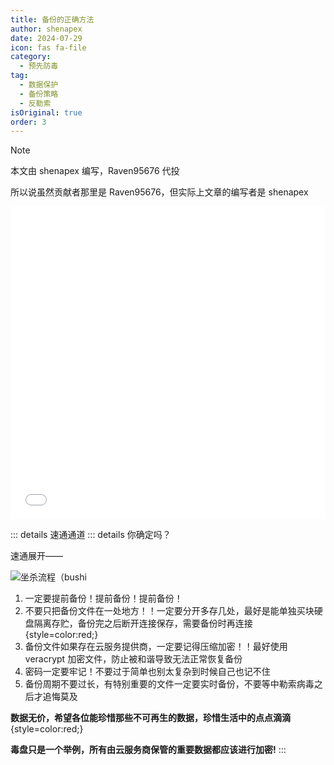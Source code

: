 ```yaml
---
title: 备份的正确方法
author: shenapex
date: 2024-07-29
icon: fas fa-file
category:
  - 预先防毒
tag:
  - 数据保护
  - 备份策略
  - 反勒索
isOriginal: true
order: 3
---
```


> [!note]
> 本文由 shenapex 编写，Raven95676 代投
>
> 所以说虽然贡献者那里是 Raven95676，但实际上文章的编写者是 shenapex

<iframe src="/correct_backup_is_important.html"
        width="100%" height="500" frameborder="0">
</iframe>

::: details 速通通道
::: details 你确定吗？

速通展开——

![坐杀流程（bushi](https://pic.imgdb.cn/item/66b70d0fd9c307b7e98d60a5.jpg)

1. 一定要提前备份！提前备份！提前备份！
2. 不要只把备份文件在一处地方！！一定要分开多存几处，最好是能单独买块硬盘隔离存贮，备份完之后断开连接保存，需要备份时再连接{style=color:red;}
3. 备份文件如果存在云服务提供商，一定要记得压缩加密！！最好使用 veracrypt 加密文件，防止被和谐导致无法正常恢复备份
4. 密码一定要牢记！不要过于简单也别太复杂到时候自己也记不住
5. 备份周期不要过长，有特别重要的文件一定要实时备份，不要等中勒索病毒之后才追悔莫及

**数据无价，希望各位能珍惜那些不可再生的数据，珍惜生活中的点点滴滴**{style=color:red;}

**毒盘只是一个举例，所有由云服务商保管的重要数据都应该进行加密!**
:::
